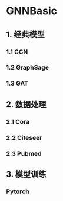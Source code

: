 # GNNBasic

## 1. 经典模型
### 1.1 GCN
### 1.2 GraphSage
### 1.3 GAT


## 2. 数据处理
### 2.1 Cora
### 2.2 Citeseer
### 2.3 Pubmed

## 3. 模型训练
### Pytorch
